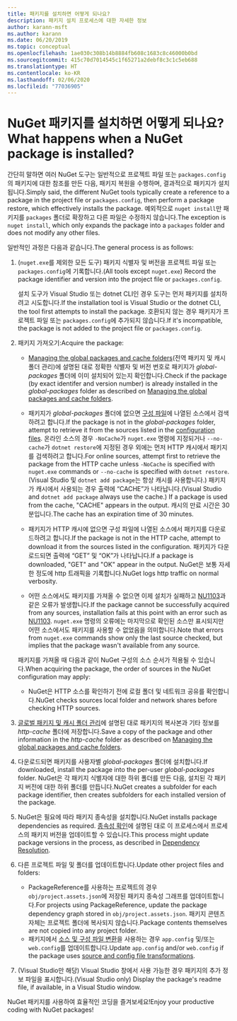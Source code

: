 ```yaml
---
title: 패키지를 설치하면 어떻게 되나요?
description: 패키지 설치 프로세스에 대한 자세한 정보
author: karann-msft
ms.author: karann
ms.date: 06/20/2019
ms.topic: conceptual
ms.openlocfilehash: 1ae030c308b14b8884fb608c1683c8c46000b0bd
ms.sourcegitcommit: 415c70d7014545c1f65271a2debf8c3c1c5eb688
ms.translationtype: HT
ms.contentlocale: ko-KR
ms.lasthandoff: 02/06/2020
ms.locfileid: "77036905"
---
```

# <a name="what-happens-when-a-nuget-package-is-installed"></a><span data-ttu-id="dad48-103">NuGet 패키지를 설치하면 어떻게 되나요?</span><span class="sxs-lookup"><span data-stu-id="dad48-103">What happens when a NuGet package is installed?</span></span>

<span data-ttu-id="dad48-104">간단히 말하면 여러 NuGet 도구는 일반적으로 프로젝트 파일 또는 `packages.config`의 패키지에 대한 참조를 만든 다음, 패키지 복원을 수행하며, 결과적으로 패키지가 설치됩니다.</span><span class="sxs-lookup"><span data-stu-id="dad48-104">Simply said, the different NuGet tools typically create a reference to a package in the project file or `packages.config`, then perform a package restore, which effectively installs the package.</span></span> <span data-ttu-id="dad48-105">예외적으로 `nuget install`만 패키지를 `packages` 폴더로 확장하고 다른 파일은 수정하지 않습니다.</span><span class="sxs-lookup"><span data-stu-id="dad48-105">The exception is `nuget install`, which only expands the package into a `packages` folder and does not modify any other files.</span></span>

<span data-ttu-id="dad48-106">일반적인 과정은 다음과 같습니다.</span><span class="sxs-lookup"><span data-stu-id="dad48-106">The general process is as follows:</span></span>

1. <span data-ttu-id="dad48-107">(`nuget.exe`를 제외한 모든 도구) 패키지 식별자 및 버전을 프로젝트 파일 또는 `packages.config`에 기록합니다.</span><span class="sxs-lookup"><span data-stu-id="dad48-107">(All tools except `nuget.exe`) Record the package identifier and version into the project file or `packages.config`.</span></span>

   <span data-ttu-id="dad48-108">설치 도구가 Visual Studio 또는 dotnet CLI인 경우 도구는 먼저 패키지를 설치하려고 시도합니다.</span><span class="sxs-lookup"><span data-stu-id="dad48-108">If the installation tool is Visual Studio or the dotnet CLI, the tool first attempts to install the package.</span></span> <span data-ttu-id="dad48-109">호환되지 않는 경우 패키지가 프로젝트 파일 또는 `packages.config`에 추가되지 않습니다.</span><span class="sxs-lookup"><span data-stu-id="dad48-109">If it's incompatible, the package is not added to the project file or `packages.config`.</span></span>

2. <span data-ttu-id="dad48-110">패키지 가져오기:</span><span class="sxs-lookup"><span data-stu-id="dad48-110">Acquire the package:</span></span>
   - <span data-ttu-id="dad48-111">[Managing the global packages and cache folders](../consume-packages/managing-the-global-packages-and-cache-folders.md)(전역 패키지 및 캐시 폴더 관리)에 설명된 대로 정확한 식별자 및 버전 번호로 패키지가 *global-packages* 폴더에 이미 설치되어 있는지 확인합니다.</span><span class="sxs-lookup"><span data-stu-id="dad48-111">Check if the package (by exact identifer and version number) is already installed in the *global-packages* folder as described on [Managing the global packages and cache folders](../consume-packages/managing-the-global-packages-and-cache-folders.md).</span></span>

   - <span data-ttu-id="dad48-112">패키지가 *global-packages* 폴더에 없으면 [구성 파일](../consume-packages/Configuring-NuGet-Behavior.md)에 나열된 소스에서 검색하려고 합니다.</span><span class="sxs-lookup"><span data-stu-id="dad48-112">If the package is not in the *global-packages* folder, attempt to retrieve it from the sources listed in the [configuration files](../consume-packages/Configuring-NuGet-Behavior.md).</span></span> <span data-ttu-id="dad48-113">온라인 소스의 경우 `-NoCache`가 `nuget.exe` 명령에 지정되거나 `--no-cache`가 `dotnet restore`에 지정된 경우 외에는 먼저 HTTP 캐시에서 패키지를 검색하려고 합니다.</span><span class="sxs-lookup"><span data-stu-id="dad48-113">For online sources, attempt first to retrieve the package from the HTTP cache unless `-NoCache` is specified with `nuget.exe` commands or `--no-cache` is specified with `dotnet restore`.</span></span> <span data-ttu-id="dad48-114">(Visual Studio 및 `dotnet add package`는 항상 캐시를 사용합니다.) 패키지가 캐시에서 사용되는 경우 출력에 “CACHE”가 나타납니다.</span><span class="sxs-lookup"><span data-stu-id="dad48-114">(Visual Studio and `dotnet add package` always use the cache.) If a package is used from the cache, "CACHE" appears in the output.</span></span> <span data-ttu-id="dad48-115">캐시의 만료 시간은 30분입니다.</span><span class="sxs-lookup"><span data-stu-id="dad48-115">The cache has an expiration time of 30 minutes.</span></span>

   - <span data-ttu-id="dad48-116">패키지가 HTTP 캐시에 없으면 구성 파일에 나열된 소스에서 패키지를 다운로드하려고 합니다.</span><span class="sxs-lookup"><span data-stu-id="dad48-116">If the package is not in the HTTP cache, attempt to download it from the sources listed in the configuration.</span></span> <span data-ttu-id="dad48-117">패키지가 다운로드되면 출력에 “GET” 및 “OK”가 나타납니다.</span><span class="sxs-lookup"><span data-stu-id="dad48-117">If a package is downloaded, "GET" and "OK" appear in the output.</span></span> <span data-ttu-id="dad48-118">NuGet은 보통 자세한 정도에 http 트래픽을 기록합니다.</span><span class="sxs-lookup"><span data-stu-id="dad48-118">NuGet logs http traffic on normal verbosity.</span></span>

   - <span data-ttu-id="dad48-119">어떤 소스에서도 패키지를 가져올 수 없으면 이제 설치가 실패하고 [NU1103](../reference/errors-and-warnings/NU1103.md)과 같은 오류가 발생합니다.</span><span class="sxs-lookup"><span data-stu-id="dad48-119">If the package cannot be successfully acquired from any sources, installation fails at this point with an error such as [NU1103](../reference/errors-and-warnings/NU1103.md).</span></span> <span data-ttu-id="dad48-120">`nuget.exe` 명령의 오류에는 마지막으로 확인된 소스만 표시되지만 어떤 소스에서도 패키지를 사용할 수 없었음을 의미합니다.</span><span class="sxs-lookup"><span data-stu-id="dad48-120">Note that errors from `nuget.exe` commands show only the last source checked, but implies that the package wasn't available from any source.</span></span>

   <span data-ttu-id="dad48-121">패키지를 가져올 때 다음과 같이 NuGet 구성의 소스 순서가 적용될 수 있습니다.</span><span class="sxs-lookup"><span data-stu-id="dad48-121">When acquiring the package, the order of sources in the NuGet configuration may apply:</span></span>

   - <span data-ttu-id="dad48-122">NuGet은 HTTP 소스를 확인하기 전에 로컬 폴더 및 네트워크 공유를 확인합니다.</span><span class="sxs-lookup"><span data-stu-id="dad48-122">NuGet checks sources local folder and network shares before checking HTTP sources.</span></span>

3. <span data-ttu-id="dad48-123">[글로벌 패키지 및 캐시 폴더 관리](../consume-packages/managing-the-global-packages-and-cache-folders.md)에 설명된 대로 패키지의 복사본과 기타 정보를 *http-cache* 폴더에 저장합니다.</span><span class="sxs-lookup"><span data-stu-id="dad48-123">Save a copy of the package and other information in the *http-cache* folder as described on [Managing the global packages and cache folders](../consume-packages/managing-the-global-packages-and-cache-folders.md).</span></span>

4. <span data-ttu-id="dad48-124">다운로드되면 패키지를 사용자별 *global-packages* 폴더에 설치합니다.</span><span class="sxs-lookup"><span data-stu-id="dad48-124">If downloaded, install the package into the per-user *global-packages* folder.</span></span> <span data-ttu-id="dad48-125">NuGet은 각 패키지 식별자에 대한 하위 폴더를 만든 다음, 설치된 각 패키지 버전에 대한 하위 폴더를 만듭니다.</span><span class="sxs-lookup"><span data-stu-id="dad48-125">NuGet creates a subfolder for each package identifier, then creates subfolders for each installed version of the package.</span></span>

5. <span data-ttu-id="dad48-126">NuGet은 필요에 따라 패키지 종속성을 설치합니다.</span><span class="sxs-lookup"><span data-stu-id="dad48-126">NuGet installs package dependencies as required.</span></span> <span data-ttu-id="dad48-127">[종속성 확인](../concepts/dependency-resolution.md)에 설명된 대로 이 프로세스에서 프로세스의 패키지 버전을 업데이트할 수 있습니다.</span><span class="sxs-lookup"><span data-stu-id="dad48-127">This process might update package versions in the process, as described in [Dependency Resolution](../concepts/dependency-resolution.md).</span></span>

6. <span data-ttu-id="dad48-128">다른 프로젝트 파일 및 폴더를 업데이트합니다.</span><span class="sxs-lookup"><span data-stu-id="dad48-128">Update other project files and folders:</span></span>

    - <span data-ttu-id="dad48-129">PackageReference를 사용하는 프로젝트의 경우 `obj/project.assets.json`에 저장된 패키지 종속성 그래프를 업데이트합니다.</span><span class="sxs-lookup"><span data-stu-id="dad48-129">For projects using PackageReference, update the package dependency graph stored in `obj/project.assets.json`.</span></span> <span data-ttu-id="dad48-130">패키지 콘텐츠 자체는 프로젝트 폴더에 복사되지 않습니다.</span><span class="sxs-lookup"><span data-stu-id="dad48-130">Package contents themselves are not copied into any project folder.</span></span>
    - <span data-ttu-id="dad48-131">패키지에서 [소스 및 구성 파일 변환](../create-packages/source-and-config-file-transformations.md)을 사용하는 경우 `app.config` 및/또는 `web.config`를 업데이트합니다.</span><span class="sxs-lookup"><span data-stu-id="dad48-131">Update `app.config` and/or `web.config` if the package uses [source and config file transformations](../create-packages/source-and-config-file-transformations.md).</span></span>

7. <span data-ttu-id="dad48-132">(Visual Studio만 해당) Visual Studio 창에서 사용 가능한 경우 패키지의 추가 정보 파일을 표시합니다.</span><span class="sxs-lookup"><span data-stu-id="dad48-132">(Visual Studio only) Display the package's readme file, if available, in a Visual Studio window.</span></span>

<span data-ttu-id="dad48-133">NuGet 패키지를 사용하여 효율적인 코딩을 즐겨보세요!</span><span class="sxs-lookup"><span data-stu-id="dad48-133">Enjoy your productive coding with NuGet packages!</span></span>
